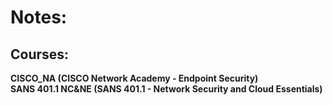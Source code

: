 # Notes:
##  Courses:
**CISCO_NA (CISCO Network Academy - Endpoint Security)**\
**SANS 401.1 NC&NE (SANS 401.1 - Network Security and Cloud Essentials)**
